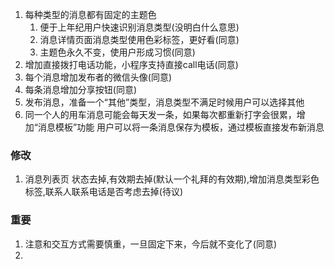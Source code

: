 1. 每种类型的消息都有固定的主题色
    1. 便于上年纪用户快速识别消息类型(没明白什么意思)
    1. 消息详情页面消息类型使用色彩标签，更好看(同意)
    1. 主题色永久不变，使用户形成习惯(同意)
1. 增加直接拨打电话功能，小程序支持直接call电话(同意)
1. 每个消息增加发布者的微信头像(同意)
1. 每条消息增加分享按钮(同意)
1. 发布消息，准备一个“其他”类型，消息类型不满足时候用户可以选择其他
1. 同一个人的用车消息可能会每天发一条，如果每次都重新打字会很累，增加“消息模板”功能
用户可以将一条消息保存为模板，通过模板直接发布新消息

### 修改
1. 消息列表页 状态去掉,有效期去掉(默认一个礼拜的有效期),增加消息类型彩色标签,联系人联系电话是否考虑去掉(待议)

### 重要
1. 注意和交互方式需要慎重，一旦固定下来，今后就不变化了(同意)
1. 